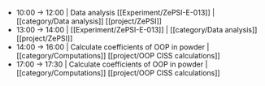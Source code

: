 - 10:00 -> 12:00 | Data analysis [[Experiment/ZePSI-E-013]] | [[category/Data analysis]] [[project/ZePSI]]
- 13:00 -> 14:00 | [[Experiment/ZePSI-E-013]] | [[category/Data analysis]] [[project/ZePSI]]
- 14:00 -> 16:00 | Calculate coefficients of OOP in powder | [[category/Computations]] [[project/OOP CISS calculations]]
- 17:00 -> 17:30 | Calculate coefficients of OOP in powder | [[category/Computations]] [[project/OOP CISS calculations]]